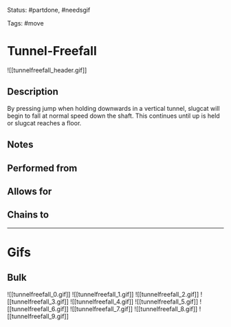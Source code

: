 Status: #partdone, #needsgif 

Tags: #move

# Tunnel-Freefall
![[tunnelfreefall_header.gif]]
## Description
By pressing jump when holding downwards in a vertical tunnel, slugcat will begin to fall at normal speed down the shaft. This continues until up is held or slugcat reaches a floor.

## Notes


## Performed from


## Allows for


## Chains to


___
# Gifs
## Bulk
![[tunnelfreefall_0.gif]]
![[tunnelfreefall_1.gif]]
![[tunnelfreefall_2.gif]]
![[tunnelfreefall_3.gif]]
![[tunnelfreefall_4.gif]]
![[tunnelfreefall_5.gif]]
![[tunnelfreefall_6.gif]]
![[tunnelfreefall_7.gif]]
![[tunnelfreefall_8.gif]]
![[tunnelfreefall_9.gif]]